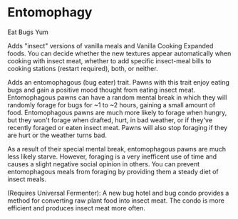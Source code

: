 # Entomophagy
Eat Bugs Yum

Adds "insect" versions of vanilla meals and Vanilla Cooking Expanded foods. You can decide whether the new textures appear automatically when cooking with insect meat, whether to add specific insect-meal bills to cooking stations (restart required), both, or neither.

Adds an entomophagous (bug eater) trait. Pawns with this trait enjoy eating bugs and gain a positive mood thought from eating insect meat. Entomophagous pawns can have a random mental break in which they will randomly forage for bugs for ~1 to ~2 hours, gaining a small amount of food. Entomophagous pawns are much more likely to forage when hungry, but they won't forage when drafted, hurt, in bad weather, or if they've recently foraged or eaten insect meat. Pawns will also stop foraging if they are hurt or the weather turns bad. 

As a result of their special mental break, entomophagous pawns are much less likely starve. However, foraging is a very inefficent use of time and causes a slight negative social opinion in others. You can prevent entomophagous meals from foraging by providing them a steady diet of insect meals.

(Requires Universal Fermenter): A new bug hotel and bug condo provides a method for converting raw plant food into insect meat. The condo is more efficient and produces insect meat more often.
